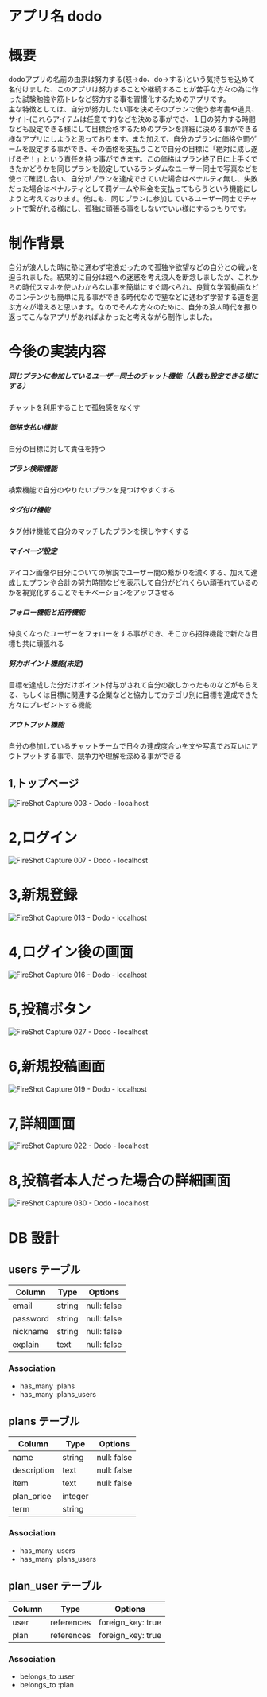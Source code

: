 # アプリ名 dodo

# 概要  
dodoアプリの名前の由来は努力する(怒->do、do->する)という気持ちを込めて名付けました、このアプリは努力することや継続することが苦手な方々の為に作った試験勉強や筋トレなど努力する事を習慣化するためのアプリです。  
主な特徴としては、自分が努力したい事を決めそのプランで使う参考書や道具、サイト(これらアイテムは任意です)などを決める事ができ、１日の努力する時間なども設定できる様にして目標合格するためのプランを詳細に決める事ができる様なアプリにしようと思っております。また加えて、自分のプランに価格や罰ゲームを設定する事ができ、その価格を支払うことで自分の目標に「絶対に成し遂げるぞ！」という責任を持つ事ができます。この価格はプラン終了日に上手くできたかどうかを同じプランを設定しているランダムなユーザー同士で写真などを使って確認し合い、自分がプランを達成できていた場合はペナルティ無し、失敗だった場合はペナルティとして罰ゲームや料金を支払ってもらうという機能にしようと考えております。他にも、同じプランに参加しているユーザー同士でチャットで繋がれる様にし、孤独に頑張る事をしないでいい様にするつもりです。

# 制作背景  
自分が浪人した時に塾に通わず宅浪だったので孤独や欲望などの自分との戦いを迫られました。結果的に自分は親への迷惑を考え浪人を断念しましたが、これからの時代スマホを使いわからない事を簡単にすぐ調べられ、良質な学習動画などのコンテンツも簡単に見る事ができる時代なので塾などに通わず学習する道を選ぶ方々が増えると思います。なのでそんな方々のために、自分の浪人時代を振り返ってこんなアプリがあればよかったと考えながら制作しました。  

# 今後の実装内容<br>
##### 同じプランに参加しているユーザー同士のチャット機能（人数も設定できる様にする） <br>
チャットを利用することで孤独感をなくす<br>
##### 価格支払い機能<br>
自分の目標に対して責任を持つ<br>
##### プラン検索機能 <br>
検索機能で自分のやりたいプランを見つけやすくする<br>
##### タグ付け機能<br>
タグ付け機能で自分のマッチしたプランを探しやすくする<br>
##### マイページ設定<br>
アイコン画像や自分についての解説でユーザー間の繋がりを濃くする、加えて達成したプランや合計の努力時間などを表示して自分がどれくらい頑張れているのかを視覚化することでモチベーションをアップさせる
##### フォロー機能と招待機能
仲良くなったユーザーをフォローをする事ができ、そこから招待機能で新たな目標も共に頑張れる
##### 努力ポイント機能(未定)
目標を達成した分だけポイント付与がされて自分の欲しかったものなどがもらえる、もしくは目標に関連する企業などと協力してカテゴリ別に目標を達成できた方々にプレゼントする機能
##### アウトプット機能
自分の参加しているチャットチームで日々の達成度合いを文や写真でお互いにアウトプットする事で、競争力や理解を深める事ができる


## 1,トップページ
![FireShot Capture 003 - Dodo - localhost](https://user-images.githubusercontent.com/71998423/108613427-4da9e280-7435-11eb-9d0e-8ddb580addae.png)

# 2,ログイン
![FireShot Capture 007 - Dodo - localhost](https://user-images.githubusercontent.com/71998423/108613483-d7f24680-7435-11eb-9fef-e34f2c1cc539.png)

# 3,新規登録
![FireShot Capture 013 - Dodo - localhost](https://user-images.githubusercontent.com/71998423/108614504-6f5b9780-743e-11eb-8d94-d90b066da68b.png)

# 4,ログイン後の画面
![FireShot Capture 016 - Dodo - localhost](https://user-images.githubusercontent.com/71998423/108614545-d5481f00-743e-11eb-8367-8230d7fc3ca6.png)

# 5,投稿ボタン
![FireShot Capture 027 - Dodo - localhost](https://user-images.githubusercontent.com/71998423/108614652-b1390d80-743f-11eb-8e7a-db3e102b4409.png)


# 6,新規投稿画面
![FireShot Capture 019 - Dodo - localhost](https://user-images.githubusercontent.com/71998423/108614576-104a5280-743f-11eb-984d-83c5399c5aa0.png)

# 7,詳細画面
![FireShot Capture 022 - Dodo - localhost](https://user-images.githubusercontent.com/71998423/108614608-58697500-743f-11eb-9165-919c4e41e10e.png)


# 8,投稿者本人だった場合の詳細画面
![FireShot Capture 030 - Dodo - localhost](https://user-images.githubusercontent.com/71998423/108614684-0f65f080-7440-11eb-926d-35f1c7166231.png)








# DB 設計


## users テーブル

| Column             | Type                | Options           |
|--------------------|---------------------|-------------------|
| email              | string              | null: false       |
| password           | string              | null: false       |
| nickname           | string              | null: false       |
| explain            | text                | null: false       |

### Association

- has_many :plans
- has_many :plans_users


## plans テーブル

| Column                   | Type       | Options           |
|--------------------------|------------|-------------------|
| name                     | string     | null: false       |
| description              | text       | null: false       |
| item                     | text       | null: false       |
| plan_price               | integer    |                   |
| term                     | string     |                   |

### Association

- has_many :users
- has_many :plans_users

## plan_user テーブル

| Column                  | Type       | Options            |
|-------------------------|------------|--------------------|
| user                    | references | foreign_key: true  |
| plan                    | references | foreign_key: true  |

### Association

- belongs_to :user 
- belongs_to :plan

